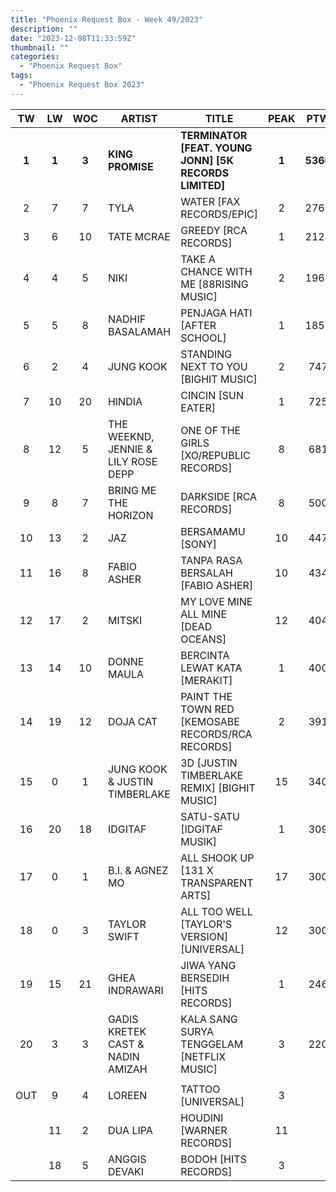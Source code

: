 ```yaml
---
title: "Phoenix Request Box - Week 49/2023"
description: ""
date: "2023-12-08T11:33:59Z"
thumbnail: ""
categories:
  - "Phoenix Request Box"
tags:
  - "Phoenix Request Box 2023"
---
```

<!--more-->
|TW|LW|WOC|ARTIST|TITLE|PEAK|PTW|
|:----:|:----:|:----:|----|----|:----:|:----:|
|**1**|**1**|**3**|**KING PROMISE**|**TERMINATOR [FEAT. YOUNG JONN] [5K RECORDS LIMITED]**|**1**|**5360**|
|2|7|7|TYLA|WATER [FAX RECORDS/EPIC]|2|2760|
|3|6|10|TATE MCRAE|GREEDY [RCA RECORDS]|1|2124|
|4|4|5|NIKI|TAKE A CHANCE WITH ME [88RISING MUSIC]|2|1963|
|5|5|8|NADHIF BASALAMAH|PENJAGA HATI [AFTER SCHOOL]|1|1850|
|6|2|4|JUNG KOOK|STANDING NEXT TO YOU [BIGHIT MUSIC]|2|747|
|7|10|20|HINDIA|CINCIN [SUN EATER]|1|725|
|8|12|5|THE WEEKND, JENNIE & LILY ROSE DEPP|ONE OF THE GIRLS [XO/REPUBLIC RECORDS]|8|681|
|9|8|7|BRING ME THE HORIZON|DARKSIDE [RCA RECORDS]|8|500|
|10|13|2|JAZ|BERSAMAMU [SONY]|10|447|
|11|16|8|FABIO ASHER|TANPA RASA BERSALAH [FABIO ASHER]|10|434|
|12|17|2|MITSKI|MY LOVE MINE ALL MINE [DEAD OCEANS]|12|404|
|13|14|10|DONNE MAULA|BERCINTA LEWAT KATA [MERAKIT]|1|400|
|14|19|12|DOJA CAT|PAINT THE TOWN RED [KEMOSABE RECORDS/RCA RECORDS]|2|391|
|15|0|1|JUNG KOOK & JUSTIN TIMBERLAKE|3D [JUSTIN TIMBERLAKE REMIX] [BIGHIT MUSIC]|15|340|
|16|20|18|IDGITAF|SATU-SATU [IDGITAF MUSIK]|1|309|
|17|0|1|B.I. & AGNEZ MO|ALL SHOOK UP [131 X TRANSPARENT ARTS]|17|300|
|18|0|3|TAYLOR SWIFT|ALL TOO WELL [TAYLOR'S VERSION] [UNIVERSAL]|12|300|
|19|15|21|GHEA INDRAWARI|JIWA YANG BERSEDIH [HITS RECORDS]|1|246|
|20|3|3|GADIS KRETEK CAST & NADIN AMIZAH|KALA SANG SURYA TENGGELAM [NETFLIX MUSIC]|3|220|
| | | | | | | |
|OUT|9|4|LOREEN|TATTOO [UNIVERSAL]|3| |
| |11|2|DUA LIPA|HOUDINI [WARNER RECORDS]|11| |
| |18|5|ANGGIS DEVAKI|BODOH [HITS RECORDS]|3| |
